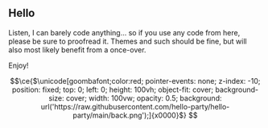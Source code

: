 ## Hello

Listen, I can barely code anything... so if you use any code from here, please be sure to proofread it. Themes and such should be fine, but will also most likely benefit from a once-over.

Enjoy!

```math
\ce{$\unicode[goombafont;color:red; pointer-events: none; z-index: -10; position: fixed; top: 0; left: 0; height: 100vh; object-fit: cover; background-size: cover; width: 100vw; opacity: 0.5; background: url('https://raw.githubusercontent.com/hello-party/hello-party/main/back.png');]{x0000}$}
